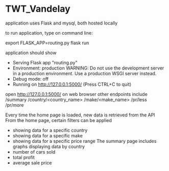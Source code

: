 # TWT_Vandelay
application uses Flask and mysql, both hosted locally

to run application, type on command line:

export FLASK_APP=routing.py
flask run

application should show 
 * Serving Flask app "routing.py"
 * Environment: production
   WARNING: Do not use the development server in a production environment.
   Use a production WSGI server instead.
 * Debug mode: off
 * Running on http://127.0.0.1:5000/ (Press CTRL+C to quit)

open http://127.0.0.1:5000/ on web browser
other endpoints include
/summary
/country/<country_name>
/make/<make_name>
/pr/less
/pr/more

Every time the home page is loaded, new data is retrieved from the API
From the home page, certain filters can be applied 
   * showing data for a specific country
   * showing data for a specific make
   * showing data for a specific price range
The summary page includes graphs displaying data by country
   * number of cars sold
   * total profit
   * average sale price

